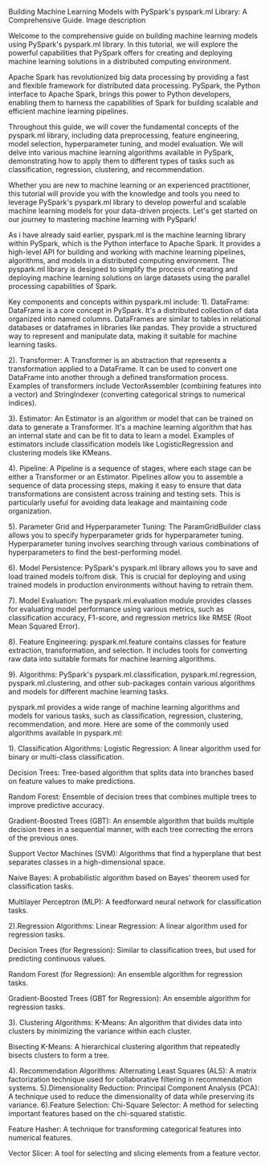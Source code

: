 Building Machine Learning Models with PySpark's pyspark.ml Library: A Comprehensive Guide.
Image description

Welcome to the comprehensive guide on building machine learning models using PySpark's pyspark.ml library. In this tutorial, we will explore the powerful capabilities that PySpark offers for creating and deploying machine learning solutions in a distributed computing environment.

Apache Spark has revolutionized big data processing by providing a fast and flexible framework for distributed data processing. PySpark, the Python interface to Apache Spark, brings this power to Python developers, enabling them to harness the capabilities of Spark for building scalable and efficient machine learning pipelines.

Throughout this guide, we will cover the fundamental concepts of the pyspark.ml library, including data preprocessing, feature engineering, model selection, hyperparameter tuning, and model evaluation. We will delve into various machine learning algorithms available in PySpark, demonstrating how to apply them to different types of tasks such as classification, regression, clustering, and recommendation.

Whether you are new to machine learning or an experienced practitioner, this tutorial will provide you with the knowledge and tools you need to leverage PySpark's pyspark.ml library to develop powerful and scalable machine learning models for your data-driven projects. Let's get started on our journey to mastering machine learning with PySpark!

As i have already said earlier, pyspark.ml is the machine learning library within PySpark, which is the Python interface to Apache Spark. It provides a high-level API for building and working with machine learning pipelines, algorithms, and models in a distributed computing environment. The pyspark.ml library is designed to simplify the process of creating and deploying machine learning solutions on large datasets using the parallel processing capabilities of Spark.

Key components and concepts within pyspark.ml include:
1). DataFrame:
DataFrame is a core concept in PySpark. It's a distributed collection of data organized into named columns. DataFrames are similar to tables in relational databases or dataframes in libraries like pandas. They provide a structured way to represent and manipulate data, making it suitable for machine learning tasks.

2). Transformer:
A Transformer is an abstraction that represents a transformation applied to a DataFrame. It can be used to convert one DataFrame into another through a defined transformation process. Examples of transformers include VectorAssembler (combining features into a vector) and StringIndexer (converting categorical strings to numerical indices).

3). Estimator:
An Estimator is an algorithm or model that can be trained on data to generate a Transformer. It's a machine learning algorithm that has an internal state and can be fit to data to learn a model. Examples of estimators include classification models like LogisticRegression and clustering models like KMeans.

4). Pipeline:
A Pipeline is a sequence of stages, where each stage can be either a Transformer or an Estimator. Pipelines allow you to assemble a sequence of data processing steps, making it easy to ensure that data transformations are consistent across training and testing sets. This is particularly useful for avoiding data leakage and maintaining code organization.

5). Parameter Grid and Hyperparameter Tuning:
The ParamGridBuilder class allows you to specify hyperparameter grids for hyperparameter tuning. Hyperparameter tuning involves searching through various combinations of hyperparameters to find the best-performing model.

6). Model Persistence:
PySpark's pyspark.ml library allows you to save and load trained models to/from disk. This is crucial for deploying and using trained models in production environments without having to retrain them.

7). Model Evaluation:
The pyspark.ml.evaluation module provides classes for evaluating model performance using various metrics, such as classification accuracy, F1-score, and regression metrics like RMSE (Root Mean Squared Error).

8). Feature Engineering:
pyspark.ml.feature contains classes for feature extraction, transformation, and selection. It includes tools for converting raw data into suitable formats for machine learning algorithms.

9). Algorithms:
PySpark's pyspark.ml.classification, pyspark.ml.regression, pyspark.ml.clustering, and other sub-packages contain various algorithms and models for different machine learning tasks.

pyspark.ml provides a wide range of machine learning algorithms and models for various tasks, such as classification, regression, clustering, recommendation, and more. Here are some of the commonly used algorithms available in pyspark.ml:

1). Classification Algorithms:
Logistic Regression: A linear algorithm used for binary or multi-class classification.

Decision Trees: Tree-based algorithm that splits data into branches based on feature values to make predictions.

Random Forest: Ensemble of decision trees that combines multiple trees to improve predictive accuracy.

Gradient-Boosted Trees (GBT): An ensemble algorithm that builds multiple decision trees in a sequential manner, with each tree correcting the errors of the previous ones.

Support Vector Machines (SVM): Algorithms that find a hyperplane that best separates classes in a high-dimensional space.

Naive Bayes: A probabilistic algorithm based on Bayes' theorem used for classification tasks.

Multilayer Perceptron (MLP): A feedforward neural network for classification tasks.

2).Regression Algorithms:
Linear Regression: A linear algorithm used for regression tasks.

Decision Trees (for Regression): Similar to classification trees, but used for predicting continuous values.

Random Forest (for Regression): An ensemble algorithm for regression tasks.

Gradient-Boosted Trees (GBT for Regression): An ensemble algorithm for regression tasks.

3). Clustering Algorithms:
K-Means: An algorithm that divides data into clusters by minimizing the variance within each cluster.

Bisecting K-Means: A hierarchical clustering algorithm that repeatedly bisects clusters to form a tree.

4). Recommendation Algorithms:
Alternating Least Squares (ALS): A matrix factorization technique used for collaborative filtering in recommendation systems.
5).Dimensionality Reduction:
Principal Component Analysis (PCA): A technique used to reduce the dimensionality of data while preserving its variance.
6).Feature Selection:
Chi-Square Selector: A method for selecting important features based on the chi-squared statistic.

Feature Hasher: A technique for transforming categorical features into numerical features.

Vector Slicer: A tool for selecting and slicing elements from a feature vector.

